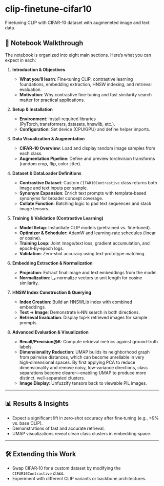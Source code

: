 # clip-finetune-cifar10
Finetuning CLIP with CIFAR-10 dataset with augmeneted image and text data.
## 📄 Notebook Walkthrough

The notebook is organized into eight main sections. Here’s what you can expect in each:

1. **Introduction & Objectives**  
   - **What you’ll learn**: Fine‑tuning CLIP, contrastive learning foundations, embedding extraction, HNSW indexing, and retrieval evaluation.  
   - **Motivation**: Why contrastive fine‑tuning and fast similarity search matter for practical applications.

2. **Setup & Installation**  
   - **Environment**: Install required libraries (PyTorch, transformers, datasets, hnswlib, etc.).  
   - **Configuration**: Set device (CPU/GPU) and define helper imports.

3. **Data Visualization & Augmentation**  
   - **CIFAR‑10 Overview**: Load and display random image samples from each class.  
   - **Augmentation Pipeline**: Define and preview torchvision transforms (random crop, flip, color jitter).

4. **Dataset & DataLoader Definitions**  
   - **Contrastive Dataset**: Custom `CIFAR10Contrastive` class returns both image and text inputs per sample.  
   - **Synonym Expansion**: Enrich text prompts with template‑based synonyms for broader concept coverage.  
   - **Collate Function**: Batching logic to pad text sequences and stack image tensors.

5. **Training & Validation (Contrastive Learning)**  
   - **Model Setup**: Instantiate CLIP models (pretrained vs. fine‑tuned).  
   - **Optimizer & Scheduler**: AdamW and learning‑rate schedules (linear or cosine).  
   - **Training Loop**: Joint image/text loss, gradient accumulation, and epoch‑by‑epoch logs.  
   - **Validation**: Zero‑shot accuracy using text‑prototype matching.

6. **Embedding Extraction & Normalization**  
   - **Projection**: Extract final image and text embeddings from the model.  
   - **Normalization**: L₂‑normalize vectors to unit length for cosine similarity.

7. **HNSW Index Construction & Querying**  
   - **Index Creation**: Build an HNSWLib index with combined embeddings.  
   - **Text → Image**: Demonstrate k‑NN search in both directions.  
   - **Retrieval Evaluation**: Display top‑k retrieved images for sample prompts.

8. **Advanced Evaluation & Visualization**  
   - **Recall/Precision@K**: Compute retrieval metrics against ground‑truth labels.  
   - **Dimensionality Reduction**: UMAP builds its neighborhood graph from pairwise distances, which can become unreliable in very high‑dimensional spaces. 
      By first applying PCA to reduce dimensionality and remove noisy, low‑variance directions, class separations become clearer—enabling UMAP to produce more distinct, well‑separated clusters.
   - **Image Display**: Unfuzzify tensors back to viewable PIL images.

---

## 📊 Results & Insights

- Expect a significant lift in zero‑shot accuracy after fine‑tuning (e.g., >9% vs. base CLIP).  
- Demonstrations of fast and accurate retrieval.  
- UMAP visualizations reveal clean class clusters in embedding space.

---

## 🛠️ Extending this Work

- Swap CIFAR‑10 for a custom dataset by modifying the `CIFAR10Contrastive` class.  
- Experiment with different CLIP variants or backbone architectures.  
